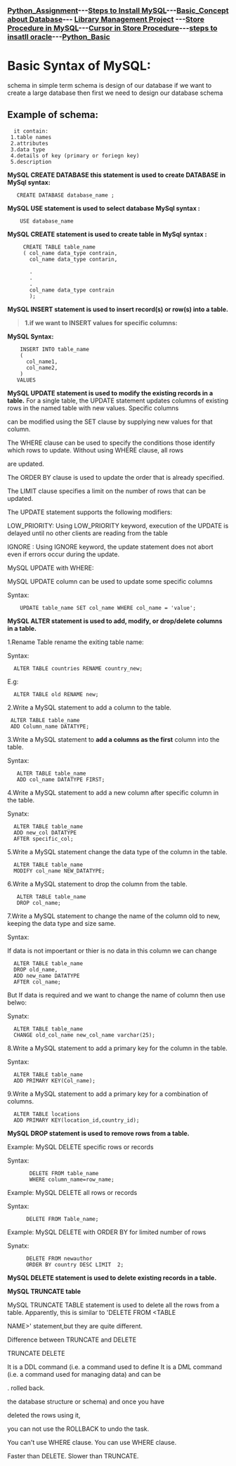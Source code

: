 ### [Python_Assignment](https://sudarshan-gurav.github.io/Assignment)---[Steps to Install MySQL](https://sudarshan-gurav.github.io/Install_step)---[Basic_Concept about Database](https://sudarshan-gurav.github.io/Basic_concept)--- [Library Management Project](https://sudarshan-gurav.github.io/Create_Insert) ---[Store Procedure in MySQL](https://sudarshan-gurav.github.io/store_procedure)---[Cursor in Store Procedure](https://sudarshan-gurav.github.io/cursor)---[steps to insatll oracle](https://sudarshan-gurav.github.io/step_install_oracle)---[Python_Basic](https://sudarshan-gurav.github.io/python)

# Basic Syntax of MySQL:

schema in simple term schema is design of our database 
  if we want to create a large database then first we need to design our database schema 
  
 ## Example of schema:
      it contain:
     1.table names
     2.attributes
     3.data type
     4.details of key (primary or foriegn key)
     5.description
     
 **MySQL CREATE DATABASE this statement is used to create DATABASE in 
   MySql syntax:**
 
       CREATE DATABASE database_name ;
 
**MySQL USE statement is used to select database 
  MySql syntax :**
 
        USE database_name
 
**MySQL CREATE statement is used to create table in 
  MySql syntax :**
  
         CREATE TABLE table_name
         ( col_name data_type contrain,
           col_name data_type contarin,
         
           .
           .
           .
           col_name data_type contrain
           );
  
  **MySQL INSERT statement is used to insert record(s) or row(s) into a table.**
  
   > **1.if we want to INSERT values for specific columns:**
   
 **MySQL Syntax:**
        
        INSERT INTO table_name 
        ( 
          col_name1,
          col_name2,
        )
       VALUES
 
 **MySQL UPDATE statement is used to modify the existing records in a table.**
For a single table, the UPDATE statement updates columns of existing rows in the named table with new values. Specific columns 

can be modified using the SET clause by supplying new values for that column.

The WHERE clause can be used to specify the conditions those identify which rows to update. Without using WHERE clause, all rows 

are updated.

The ORDER BY clause is used to update the order that is already specified.

The LIMIT clause specifies a limit on the number of rows that can be updated. 
 
The UPDATE statement supports the following modifiers:

LOW_PRIORITY: Using LOW_PRIORITY keyword, execution of the UPDATE is delayed until no other clients are reading from the table

IGNORE : Using IGNORE keyword, the update statement does not abort even if errors occur during the update.

MySQL UPDATE with WHERE:

MySQL UPDATE column can be used to update some specific columns

Syntax:

        UPDATE table_name SET col_name WHERE col_name = 'value';
 
 
 **MySQL ALTER statement is used to  add, modify, or drop/delete columns in a table.**
 
1.Rename Table rename the exiting table name:

Syntax:
  
      ALTER TABLE countries RENAME country_new;
  
E.g:

      ALTER TABLE old RENAME new;

2.Write a MySQL statement to add a column to the table.

     ALTER TABLE table_name
     ADD Column_name DATATYPE;

3.Write a MySQL statement to **add a columns as the first** column into the table.

Syntax: 

       ALTER TABLE table_name
       ADD col_name DATATYPE FIRST;

4.Write a MySQL statement to add a new column after specific column in the table.

Synatx:

      ALTER TABLE table_name
      ADD new_col DATATYPE  
      AFTER specific_col;

5.Write a MySQL statement change the data type of the column in the table.

      ALTER TABLE table_name
      MODIFY col_name NEW_DATATYPE;

6.Write a MySQL statement to drop the column from the table.

       ALTER TABLE table_name
       DROP col_name;

7.Write a MySQL statement to change the name of the column old to new, keeping the data type and size same.

Syntax:

If data is not impoertant or thier is no data in this column we can change

      ALTER TABLE table_name
      DROP old_name,
      ADD new_name DATATYPE
      AFTER col_name; 

But If data is required and we want to change the name of column then use belwo:

Synatx:

      ALTER TABLE table_name
      CHANGE old_col_name new_col_name varchar(25);

8.Write a MySQL statement to add a primary key for the column in the table.

Syntax:

      ALTER TABLE table_name
      ADD PRIMARY KEY(Col_name);


9.Write a MySQL statement to add a primary key for a combination of columns.

      ALTER TABLE locations
      ADD PRIMARY KEY(location_id,country_id);



 **MySQL DROP statement is used to remove rows from a table.**
 
Example: MySQL DELETE specific rows or records

Syntax:

           DELETE FROM table_name 
           WHERE column_name=row_name;
           
Example: MySQL DELETE all rows or records

Syntax:

          DELETE FROM Table_name;
          
Example: MySQL DELETE with ORDER BY for limited number of rows

Synatx:

          DELETE FROM newauthor 
          ORDER BY country DESC LIMIT  2;
          
 
 **MySQL DELETE statement is used to delete existing records in a table.**
 
 
 
 
**MySQL TRUNCATE table**

MySQL TRUNCATE TABLE statement is used to delete all the rows from a table. Apparently, this is similar to 'DELETE FROM <TABLE 

NAME>' statement,but they are quite different.

Difference between TRUNCATE and DELETE

   TRUNCATE 	                                                                                    DELETE

It is a DDL command (i.e. a command used to define       It is a DML command (i.e. a command used for managing data) and can be 

.                                                         rolled back.

the database structure or schema) and once you have 

deleted the rows using it, 

you can not use the ROLLBACK to undo the task. 	

You can't use WHERE clause. 	                                                  You can use WHERE clause.

Faster than DELETE. 	                                                          Slower than TRUNCATE. 
